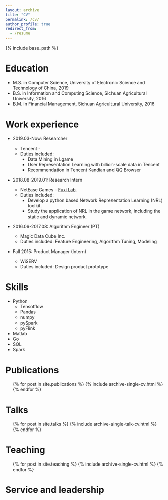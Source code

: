 ```yaml
---
layout: archive
title: "CV"
permalink: /cv/
author_profile: true
redirect_from:
  - /resume
---
```


{% include base_path %}

Education
======
* M.S. in Computer Science, University of Electronic Science and Technology of China, 2019 
* B.S. in Information and Computing Science, Sichuan Agricultural University, 2016
* B.M. in Financial Management, Sichuan Agricultural University, 2016


Work experience
======
* 2019.03-Now:  Researcher
  * Tencent - 
  * Duties included: 
    * Data Mining in Lgame
    * User Representation Learning with billion-scale data in Tencent
    * Recommendation in Tencent Kandian and QQ Browser
    
* 2018.08-2019.01: Research Intern
  * NetEase Games - [Fuxi Lab](https://fuxi.163.com/en/).
  * Duties included: 
    * Develop a python based Network Representation Learning (NRL) toolkit.
    * Study the application of NRL in the game network, including the static and dynamic network. 
 
* 2016.06-2017.08: Algorithm Engineer (PT)
  * Magic Data Cube Inc.
  * Duties included: Feature Engineering, Algorithm Tuning, Modeling

* Fall 2015: Product Manager (Intern)
  * WiSERV
  * Duties included: Design product prototype
  
Skills
======
* Python
  * Tensotflow
  * Pandas
  * numpy
  * pySpark
  * pyFlink
* Matlab
* Go
* SQL
* Spark

Publications
======
  <ul>{% for post in site.publications %}
    {% include archive-single-cv.html %}
  {% endfor %}</ul>
  
Talks
======
  <ul>{% for post in site.talks %}
    {% include archive-single-talk-cv.html %}
  {% endfor %}</ul>

Teaching
======
  <ul>{% for post in site.teaching %}
    {% include archive-single-cv.html %}
  {% endfor %}</ul>
  
Service and leadership
======
